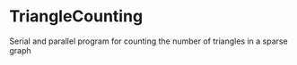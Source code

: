 # TriangleCounting
Serial and parallel program for counting the number of triangles in a sparse graph
